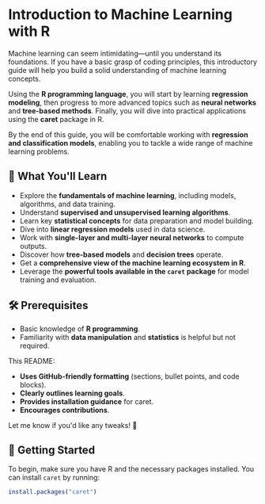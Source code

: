 # Introduction to Machine Learning with R

Machine learning can seem intimidating—until you understand its foundations. If you have a basic grasp of coding principles, this introductory guide will help you build a solid understanding of machine learning concepts. 

Using the **R programming language**, you will start by learning **regression modeling**, then progress to more advanced topics such as **neural networks** and **tree-based methods**. Finally, you will dive into practical applications using the **caret** package in R. 

By the end of this guide, you will be comfortable working with **regression and classification models**, enabling you to tackle a wide range of machine learning problems.

## 📌 What You'll Learn
- Explore the **fundamentals of machine learning**, including models, algorithms, and data training.
- Understand **supervised and unsupervised learning algorithms**.
- Learn key **statistical concepts** for data preparation and model building.
- Dive into **linear regression models** used in data science.
- Work with **single-layer and multi-layer neural networks** to compute outputs.
- Discover how **tree-based models** and **decision trees** operate.
- Get a **comprehensive view of the machine learning ecosystem in R**.
- Leverage the **powerful tools available in the `caret` package** for model training and evaluation.

## 🛠 Prerequisites
- Basic knowledge of **R programming**.
- Familiarity with **data manipulation** and **statistics** is helpful but not required.

This README:
- **Uses GitHub-friendly formatting** (sections, bullet points, and code blocks).
- **Clearly outlines learning goals**.
- **Provides installation guidance** for caret.
- **Encourages contributions**.  

Let me know if you'd like any tweaks! 🚀


## 🚀 Getting Started
To begin, make sure you have R and the necessary packages installed. You can install `caret` by running:

```r
install.packages("caret")
